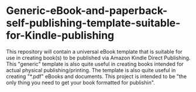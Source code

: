 # Generic-eBook-and-paperback-self-publishing-template-suitable-for-Kindle-publishing
 This repository will contain a universal eBook template that is suitable for use in creating book(s) to be published via Amazon Kindle Direct Publishing. This "generic" template is also quite useful in creating books intended for actual physical publishing/printing. The template is also quite useful in creating "*.pdf" eBooks and documents. This project is intended to be "the only thing you need to get your book formatted for publishin".
